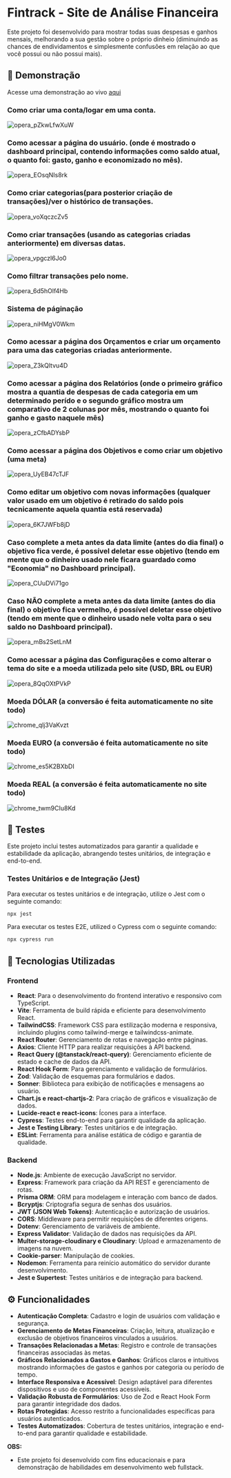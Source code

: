 # Fintrack - Site de Análise Financeira

Este projeto foi desenvolvido para mostrar todas suas despesas e ganhos mensais, melhorando a sua gestão sobre o próprio dinheio (diminuindo as chances de endividamentos e simplesmente confusões em relação ao que você possui ou não possui mais).

## 📸 Demonstração
Acesse uma demonstração ao vivo [aqui](https://fintrackbr.netlify.app)

### Como criar uma conta/logar em uma conta.
![opera_pZkwLfwXuW](https://github.com/user-attachments/assets/29647ec1-2c60-430f-9f82-0a9e7738e805)

### Como acessar a página do usuário. (onde é mostrado o dashboard principal, contendo informações como saldo atual, o quanto foi: gasto, ganho e economizado no mês).
![opera_EOsqNIs8rk](https://github.com/user-attachments/assets/bb7bdad0-e5ec-4b09-b4bf-af6124d6e012)

### Como criar categorias(para posterior criação de transações)/ver o histórico de transações.
![opera_voXqczcZv5](https://github.com/user-attachments/assets/6cb47d7b-e545-462f-884e-27eb26024dec)

### Como criar transações (usando as categorias criadas anteriormente) em diversas datas.
![opera_vpgczl6Jo0](https://github.com/user-attachments/assets/d5127b31-a157-4629-a4c4-70806e49a67d)

### Como filtrar transações pelo nome.
![opera_6d5hOlf4Hb](https://github.com/user-attachments/assets/50ec86bb-1c26-4275-941f-e4eaa10cc65d)

### Sistema de páginação
![opera_niHMgV0Wkm](https://github.com/user-attachments/assets/e792ae6d-1b24-4843-ad39-6c943611c929)

### Como acessar a página dos Orçamentos e criar um orçamento para uma das categorias criadas anteriormente.
![opera_Z3kQltvu4D](https://github.com/user-attachments/assets/61e3604d-03f9-42f3-af2d-4a3e26a30435)

### Como acessar a página dos Relatórios (onde o primeiro gráfico mostra a quantia de despesas de cada categoria em um determinado perído e o segundo gráfico mostra um comparativo de 2 colunas por mês, mostrando o quanto foi ganho e gasto naquele mês)
![opera_zCfbADYsbP](https://github.com/user-attachments/assets/6baeb008-e8e7-4423-87a1-fcb184cce54a)

### Como acessar a página dos Objetivos e como criar um objetivo (uma meta)
![opera_UyEB47cTJF](https://github.com/user-attachments/assets/3884267c-d835-464c-b661-f83f4f4acaa2)

### Como editar um objetivo com novas informações (qualquer valor usado em um objetivo é retirado do saldo pois tecnicamente aquela quantia está reservada)
![opera_6K7JWFb8jD](https://github.com/user-attachments/assets/ad61b016-3068-4692-9cb6-b2a664cea29a)

### Caso complete a meta antes da data limite (antes do dia final) o objetivo fica verde, é possível deletar esse objetivo (tendo em mente que o dinheiro usado nele ficara guardado como "Economia" no Dashboard principal).
![opera_CUuDVi71go](https://github.com/user-attachments/assets/390de578-b0a7-431d-81c7-f86f4f6ae07a)

### Caso NÃO complete a meta antes da data limite (antes do dia final) o objetivo fica vermelho, é possível deletar esse objetivo (tendo em mente que o dinheiro usado nele volta para o seu saldo no Dashboard principal).
![opera_mBs2SetLnM](https://github.com/user-attachments/assets/f35f9c67-5750-4b48-b2e5-467e108e6758)

### Como acessar a página das Configurações e como alterar o tema do site e a moeda utilizada pelo site (USD, BRL ou EUR)
![opera_8QqOXtPVkP](https://github.com/user-attachments/assets/955e1247-a18b-46b3-abba-3302521a81bc)

### Moeda DÓLAR (a conversão é feita automaticamente no site todo)
![chrome_qlj3VaKvzt](https://github.com/user-attachments/assets/23fb5f94-3dac-44c4-9c2c-3d6c1f1e16ae)

### Moeda EURO (a conversão é feita automaticamente no site todo)
![chrome_es5K2BXbDI](https://github.com/user-attachments/assets/c0c5ee12-66fb-48d6-af13-27218d79a3ef)

### Moeda REAL (a conversão é feita automaticamente no site todo)
![chrome_twm9CIu8Kd](https://github.com/user-attachments/assets/e580548a-eb64-4b0b-bb00-13a16b83be60)

## 🧪 Testes

Este projeto inclui testes automatizados para garantir a qualidade e estabilidade da aplicação, abrangendo testes unitários, de integração e end-to-end.

### Testes Unitários e de Integração (Jest)

Para executar os testes unitários e de integração, utilize o Jest com o seguinte comando:

```bash
npx jest
```

Para executar os testes E2E, utilized o Cypress com o seguinte comando:
```bash
npx cypress run
```

### 
## 🚀 Tecnologias Utilizadas

### Frontend
- **React**: Para o desenvolvimento do frontend interativo e responsivo com TypeScript.
- **Vite**: Ferramenta de build rápida e eficiente para desenvolvimento React.
- **TailwindCSS**: Framework CSS para estilização moderna e responsiva, incluindo plugins como tailwind-merge e tailwindcss-animate.
- **React Router**: Gerenciamento de rotas e navegação entre páginas.
- **Axios**: Cliente HTTP para realizar requisições à API backend.
- **React Query (@tanstack/react-query)**: Gerenciamento eficiente de estado e cache de dados da API.
- **React Hook Form**: Para gerenciamento e validação de formulários.
- **Zod**: Validação de esquemas para formulários e dados.
- **Sonner**: Biblioteca para exibição de notificações e mensagens ao usuário.
- **Chart.js e react-chartjs-2**: Para criação de gráficos e visualização de dados.
- **Lucide-react e react-icons**: Ícones para a interface.
- **Cypress**: Testes end-to-end para garantir qualidade da aplicação.
- **Jest e Testing Library**: Testes unitários e de integração.
- **ESLint**: Ferramenta para análise estática de código e garantia de qualidade.

### Backend
- **Node.js**: Ambiente de execução JavaScript no servidor.
- **Express**: Framework para criação da API REST e gerenciamento de rotas.
- **Prisma ORM**: ORM para modelagem e interação com banco de dados.
- **Bcryptjs**: Criptografia segura de senhas dos usuários.
- **JWT (JSON Web Tokens)**: Autenticação e autorização de usuários.
- **CORS**: Middleware para permitir requisições de diferentes origens.
- **Dotenv**: Gerenciamento de variáveis de ambiente.
- **Express Validator**: Validação de dados nas requisições da API.
- **Multer-storage-cloudinary e Cloudinary**: Upload e armazenamento de imagens na nuvem.
- **Cookie-parser**: Manipulação de cookies.
- **Nodemon**: Ferramenta para reinício automático do servidor durante desenvolvimento.
- **Jest e Supertest**: Testes unitários e de integração para backend.

## ⚙️ Funcionalidades

- **Autenticação Completa**: Cadastro e login de usuários com validação e segurança.
- **Gerenciamento de Metas Financeiras**: Criação, leitura, atualização e exclusão de objetivos financeiros vinculados a usuários.
- **Transações Relacionadas a Metas**: Registro e controle de transações financeiras associadas às metas.
- **Gráficos Relacionados a Gastos e Ganhos**: Gráficos claros e intuitivos mostrando informações de gastos e ganhos por categoria ou período de tempo.
- **Interface Responsiva e Acessível**: Design adaptável para diferentes dispositivos e uso de componentes acessíveis.
- **Validação Robusta de Formulários**: Uso de Zod e React Hook Form para garantir integridade dos dados.
- **Rotas Protegidas**: Acesso restrito a funcionalidades específicas para usuários autenticados.
- **Testes Automatizados**: Cobertura de testes unitários, integração e end-to-end para garantir qualidade e estabilidade.

**OBS:**
- Este projeto foi desenvolvido com fins educacionais e para demonstração de habilidades em desenvolvimento web fullstack.
